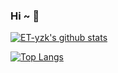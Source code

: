 ### Hi ~ 🤩

[![ET-yzk's github stats](https://github-readme-stats-etyzks-projects.vercel.app/api?username=ET-yzk&count_private=true&include_all_commits=false&show_icons=true&theme=flag-india)](https://blog.yzketx.online)
<!-- [![iSTEP's github stats](https://github-readme-stats.vercel.app/api/top-langs/?username=ET-yzk&layout=compact)](https://blog.yzketx.online/iSTEP.github.io/) -->

[![Top Langs](https://github-readme-stats-etyzks-projects.vercel.app/api/top-langs/?username=ET-yzk&layout=compact&theme=flag-india)](https://blog.yzketx.online)

<!--
**ET-yzk/ET-yzk** is a ✨ _special_ ✨ repository because its `README.md` (this file) appears on your GitHub profile.

Here are some ideas to get you started:

- 🔭 I’m currently working on ...
- 🌱 I’m currently learning ...
- 👯 I’m looking to collaborate on ...
- 🤔 I’m looking for help with ...
- 💬 Ask me about ...
- 📫 How to reach me: ...
- 😄 Pronouns: ...
- ⚡ Fun fact: ...
-->

